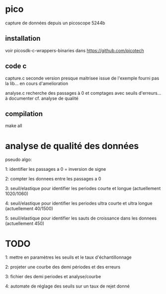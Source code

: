 # pico
capture de données depuis un picoscope 5244b

## installation 
voir picosdk-c-wrappers-binaries dans https://github.com/picotech

## code c

capture.c seconde version presque maitrisee issue de l'exemple fourni pas la lib... en cours d'amelioration

analyse.c recherche des passages à 0 et comptages avec seuils d'erreurs... à documenter cf. analyse de qualité

## compilation
make all

# analyse de qualité des données

pseudo algo:

1: identifier les passages a 0 = inversion de signe

2: compter les donnees entre les passages a 0

3: seuil/elastique pour identifier les periodes courte et longue (actuellement 1020/1060)

4: seuil/elastique pour identifier les periodes ultra courte et ultra longue (actuellement 40/1500)

5: seuil/elastique pour identifier les sauts de croissance dans les donnees (actuellement 450)

# TODO

1: mettre en paramètres les seuils et le taux d'échantillonnage

2: projeter une courbe des demi périodes et des erreurs

3: fichier des demi periodes et analyse/courbe

4: automate de réglage des seuils sur un taux de rejet donné
